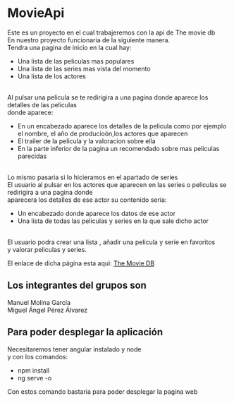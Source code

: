 # MovieApi
Este es un proyecto en el cual trabajeremos con la api de The movie db <br>
En nuestro proyecto funcionaria de la siguiente manera.<br>
Tendra una pagina de inicio en la cual hay: <br>
<ul>
  <li>Una lista de las peliculas mas populares</li>
  <li>Una lista de las series mas vista del momento</li>
  <li>Una lista de los actores </li>
</ul><br>
Al pulsar una pelicula se te redirigira a una pagina donde aparece los detalles de las peliculas <br>
donde aparece: <br>
<ul>
  <li>En un encabezado aparece los detalles de la pelicula como por ejemplo el nombre, el año de producioón,los actores que aparecen</li>
  <li>El trailer de la pelicula y la valoracion sobre ella </li>
  <li>En la parte inferior de la pagina un recomendado sobre mas peliculas parecidas</li>
</ul><br>
Lo mismo pasaria si lo hicieramos en el apartado de series<br>
El usuario al pulsar en los actores que aparecen en las series o peliculas se redirigira a una pagina donde <br>
aparecera los detalles de ese actor su contenido seria: <br>
<ul>
  <li>Un encabezado donde aparece los datos de ese actor</li>
  <li>Una lista de todas las peliculas y series en la que sale dicho actor</li>
</ul><br>
El usuario podra crear una lista , añadir una pelicula y serie en favoritos <br>
y valorar peliculas y series.


El enlace de dicha página esta aqui:  <a href="https://www.themoviedb.org/"> The Movie DB </a> <br>

<h2>Los integrantes del grupos son</h2>
Manuel Molina García <br>
Miguel Ángel Pérez Álvarez
<br>
<h2>Para poder desplegar la aplicación</h2>
Necesitaremos tener angular instalado y node<br>
y con los comandos: <br>
<ul>
  <li>npm install </li>
  <li>ng serve -o</li>
</ul>


Con estos comando bastaria para poder desplegar la pagina web
